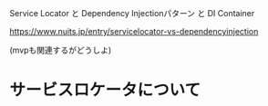 Service Locator と Dependency Injectionパターン と DI Container

https://www.nuits.jp/entry/servicelocator-vs-dependencyinjection

(mvpも関連するがどうしよ)



# サービスロケータについて

